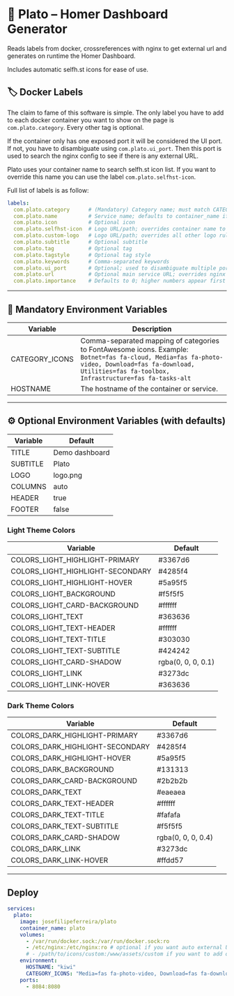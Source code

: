 # 🏺 Plato – Homer Dashboard Generator

Reads labels from docker, crossreferences with nginx to get external url and
generates on runtime the Homer Dashboard.

Includes automatic selfh.st icons for ease of use.

## 🏷 Docker Labels

The claim to fame of this software is simple. The only label you have to add to
each docker container you want to show on the page is `com.plato.category`. Every other tag is optional.

If the container only has one exposed port it will be considered the UI port. If
not, you have to disambiguate using `com.plato.ui_port`. Then this port is used
to search the nginx config to see if there is any external URL.

Plato uses your container name to search selfh.st icon list. If you want to
override this name you can use the label `com.plato.selfhst-icon`.

Full list of labels is as follow:

```yaml
labels:
  com.plato.category      # (Mandatory) Category name; must match CATEGORY_ICONS
  com.plato.name          # Service name; defaults to container_name if not provided
  com.plato.icon          # Optional icon
  com.plato.selfhst-icon  # Logo URL/path; overrides container name to search on selfh.st icons
  com.plato.custom-logo   # Logo URL/path; overrides all other logo rules
  com.plato.subtitle      # Optional subtitle
  com.plato.tag           # Optional tag
  com.plato.tagstyle      # Optional tag style
  com.plato.keywords      # Comma-separated keywords
  com.plato.ui_port       # Optional; used to disambiguate multiple ports or host-mounted containers
  com.plato.url           # Optional main service URL; overrides nginx search
  com.plato.importance    # Defaults to 0; higher numbers appear first in the category
```
---

## 🌟 Mandatory Environment Variables

| Variable        | Description                                                                                  |
|-----------------|----------------------------------------------------------------------------------------------|
| CATEGORY_ICONS  | Comma-separated mapping of categories to FontAwesome icons. Example: `Botnet=fas fa-cloud, Media=fas fa-photo-video, Download=fas fa-download, Utilities=fas fa-toolbox, Infrastructure=fas fa-tasks-alt` |
| HOSTNAME        | The hostname of the container or service.                                                   |

---


## ⚙️ Optional Environment Variables (with defaults)

| Variable                          | Default         |
|-----------------------------------|-----------------|
| TITLE                             | Demo dashboard  |
| SUBTITLE                          | Plato           |
| LOGO                              | logo.png        |
| COLUMNS                           | auto            |
| HEADER                            | true            |
| FOOTER                            | false           |

### Light Theme Colors

| Variable                          | Default         |
|-----------------------------------|-----------------|
| COLORS_LIGHT_HIGHLIGHT-PRIMARY    | #3367d6         |
| COLORS_LIGHT_HIGHLIGHT-SECONDARY  | #4285f4         |
| COLORS_LIGHT_HIGHLIGHT-HOVER      | #5a95f5         |
| COLORS_LIGHT_BACKGROUND           | #f5f5f5         |
| COLORS_LIGHT_CARD-BACKGROUND      | #ffffff         |
| COLORS_LIGHT_TEXT                 | #363636         |
| COLORS_LIGHT_TEXT-HEADER          | #ffffff         |
| COLORS_LIGHT_TEXT-TITLE           | #303030         |
| COLORS_LIGHT_TEXT-SUBTITLE        | #424242         |
| COLORS_LIGHT_CARD-SHADOW          | rgba(0, 0, 0, 0.1) |
| COLORS_LIGHT_LINK                 | #3273dc         |
| COLORS_LIGHT_LINK-HOVER           | #363636         |

### Dark Theme Colors

| Variable                          | Default           |
|----------------------------------|-----------------|
| COLORS_DARK_HIGHLIGHT-PRIMARY     | #3367d6         |
| COLORS_DARK_HIGHLIGHT-SECONDARY   | #4285f4         |
| COLORS_DARK_HIGHLIGHT-HOVER       | #5a95f5         |
| COLORS_DARK_BACKGROUND            | #131313         |
| COLORS_DARK_CARD-BACKGROUND       | #2b2b2b         |
| COLORS_DARK_TEXT                  | #eaeaea         |
| COLORS_DARK_TEXT-HEADER           | #ffffff         |
| COLORS_DARK_TEXT-TITLE            | #fafafa         |
| COLORS_DARK_TEXT-SUBTITLE         | #f5f5f5         |
| COLORS_DARK_CARD-SHADOW           | rgba(0, 0, 0, 0.4) |
| COLORS_DARK_LINK                  | #3273dc         |
| COLORS_DARK_LINK-HOVER            | #ffdd57         |


---

## Deploy

```yaml
services:
  plato:
    image: josefilipeferreira/plato
    container_name: plato
    volumes:
      - /var/run/docker.sock:/var/run/docker.sock:ro
      - /etc/nginx:/etc/nginx:ro # optional if you want auto external URL
      # - /path/to/icons/custom:/www/assets/custom if you want to add or override icons to selfhst list
    environment:
      HOSTNAME: "kiwi"
      CATEGORY_ICONS: "Media=fas fa-photo-video, Download=fas fa-download, Utilities=fas fa-toolbox"
    ports:
      - 8084:8080
```
